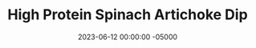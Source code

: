 ---
layout: post
title:  "High Protein Spinach Artichoke Dip"
date:   2023-06-12 00:00:00 -05000
categories: 
- Recipes
- Savory Sauces
permalink: /recipes/spinach-artichoke-dip
image: /assets/Food/Savory Sauces/Artichoke/artichoke-dip-cover.jpg
ing: artichokedip-ing
facts: artichokedip-facts
section1: 
start2: 
section2: 
start3: 
section3: 
start4: 
section4: 
start5: 
section5: 
Prep: 5
Rest: 
Cook: 30
Source1: https://skinnyfitalicious.com/healthy-spinach-artichoke-dip/#recipe
Source2: 
whisk: https://s.samsungfood.com/EfSfQ
tags: 
- artichoke spinach dip
- cottage cheese
- plain nonfat greek yogurt
- yogurt
- dip
- spread
- bake
- chopped
- spinach
- collard greens
- kale
- creamy
- super bowl
Description: Spinach Artichoke dip is a game day classic, but also a calorie bomb. I lightened it up here by avoiding all the extra cream and using minimal cheese, but still while preserving that great taste. This goes great with some carrots, crackers, or on a sandwich or salad.  Other great gameday dips are <a href="buffalo-chicken-dip">Lightened Up Buffalo Chicken Dip</a> and <a href="french-onion-dip">Low Fat French Onion Dip</a>, which I highly recommend
Instructions: 
- Preheat oven to 400F, and spray a 9x13" baking dish with oil<br><br>

- In a large mixing bowl, combine together your yogurt and cottage cheese. If your cottage cheese wasn't previously blended (I typically blend my whole container when I buy it), you can use an electric mixer or an immersion blender here<br><br>

- Take your defrosted spinach and squeeze it dry with paper towels, and add to the bowl. Drain and rinse your artichokes with a strainer, cut them into a small dice, and add to the bowl<br><br>

- Mix in the rest of the ingredients (besides the parmesean) - shredded cheese, minced garlic, hot sauce, mustard, garlic and onion powder, pepper, and salt<br><br>
- <center><img src="/assets/Food/Savory Sauces/Artichoke/artichoke-4.jpg" alt="" class="instruction-image"></center><br>

- Transfer your mix to your pan and top with the grated parmesean cheese<br><br>

- Bake (uncovered) for 25 minutes at 400F. Broil the top for 5 minutes after to brown the cheese (if your broiler works unlike mine lol), and serve warm
- <center><img src="/assets/Food/Savory Sauces/Artichoke/artichoke-6.jpg" alt="" class="instruction-image"></center>
---